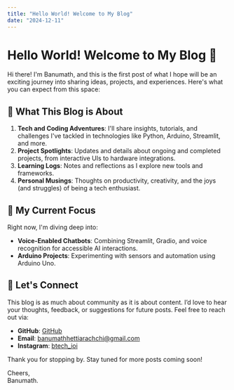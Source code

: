 ```yaml
---
title: "Hello World! Welcome to My Blog"
date: "2024-12-11"
---
```


# Hello World! Welcome to My Blog 👋

Hi there! I'm Banumath, and this is the first post of what I hope will be an exciting journey into sharing ideas, projects, and experiences. Here's what you can expect from this space:

## 🌟 What This Blog is About

1. **Tech and Coding Adventures**: I'll share insights, tutorials, and challenges I've tackled in technologies like Python, Arduino, Streamlit, and more.
2. **Project Spotlights**: Updates and details about ongoing and completed projects, from interactive UIs to hardware integrations.
3. **Learning Logs**: Notes and reflections as I explore new tools and frameworks.
4. **Personal Musings**: Thoughts on productivity, creativity, and the joys (and struggles) of being a tech enthusiast.

## 🌱 My Current Focus

Right now, I'm diving deep into:

- **Voice-Enabled Chatbots**: Combining Streamlit, Gradio, and voice recognition for accessible AI interactions.
- **Arduino Projects**: Experimenting with sensors and automation using Arduino Uno.


## 🤝 Let's Connect

This blog is as much about community as it is about content. I’d love to hear your thoughts, feedback, or suggestions for future posts. Feel free to reach out via:

- **GitHub**: [GitHub](https://github.com/btechioi/Drone-Flight-Controller)
- **Email**: banumathhettiarachchi@gmail.com
- **Instagram**: [btech_ioi](https://www.instagram.com/btech_ioi/)

Thank you for stopping by. Stay tuned for more posts coming soon!

Cheers,  
Banumath.
